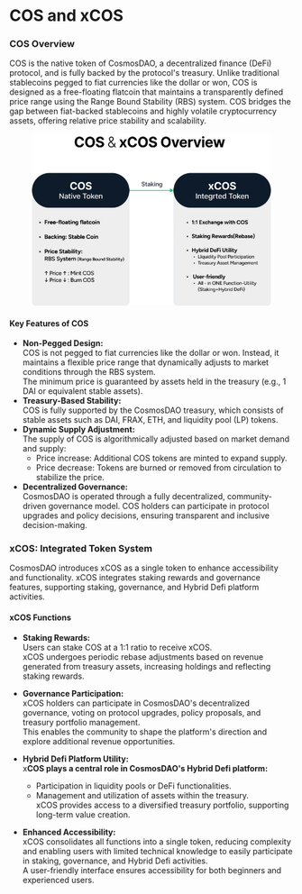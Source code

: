 # COS and xCOS

### COS Overview

COS is the native token of CosmosDAO, a decentralized finance (DeFi) protocol, and is fully backed by the protocol's treasury. Unlike traditional stablecoins pegged to fiat currencies like the dollar or won, COS is designed as a free-floating flatcoin that maintains a transparently defined price range using the Range Bound Stability (RBS) system. COS bridges the gap between fiat-backed stablecoins and highly volatile cryptocurrency assets, offering relative price stability and scalability.

<figure><img src="../.gitbook/assets/image (22).png" alt=""><figcaption></figcaption></figure>

#### Key Features of COS

* **Non-Pegged Design:**\
  COS is not pegged to fiat currencies like the dollar or won. Instead, it maintains a flexible price range that dynamically adjusts to market conditions through the RBS system.\
  The minimum price is guaranteed by assets held in the treasury (e.g., 1 DAI or equivalent stable assets).
* **Treasury-Based Stability:**\
  COS is fully supported by the CosmosDAO treasury, which consists of stable assets such as DAI, FRAX, ETH, and liquidity pool (LP) tokens.
* **Dynamic Supply Adjustment:**\
  The supply of COS is algorithmically adjusted based on market demand and supply:
  * Price increase: Additional COS tokens are minted to expand supply.
  * Price decrease: Tokens are burned or removed from circulation to stabilize the price.
* **Decentralized Governance:**\
  CosmosDAO is operated through a fully decentralized, community-driven governance model. COS holders can participate in protocol upgrades and policy decisions, ensuring transparent and inclusive decision-making.



### xCOS: Integrated Token System

CosmosDAO introduces xCOS as a single token to enhance accessibility and functionality. xCOS integrates staking rewards and governance features, supporting staking, governance, and Hybrid Defi platform activities.

#### xCOS Functions

* **Staking Rewards:**\
  Users can stake COS at a 1:1 ratio to receive xCOS.\
  xCOS undergoes periodic rebase adjustments based on revenue generated from treasury assets, increasing holdings and reflecting staking rewards.
* **Governance Participation:**\
  xCOS holders can participate in CosmosDAO's decentralized governance, voting on protocol upgrades, policy proposals, and treasury portfolio management.\
  This enables the community to shape the platform's direction and explore additional revenue opportunities.



*   **Hybrid Defi Platform Utility:**\
    x**COS plays a central role in CosmosDAO's Hybrid Defi platform:**

    * Participation in liquidity pools or DeFi functionalities.
    * Management and utilization of assets within the treasury.\
      xCOS provides access to a diversified treasury portfolio, supporting long-term value creation.


* **Enhanced Accessibility:**\
  xCOS consolidates all functions into a single token, reducing complexity and enabling users with limited technical knowledge to easily participate in staking, governance, and Hybrid Defi activities.\
  A user-friendly interface ensures accessibility for both beginners and experienced users.
